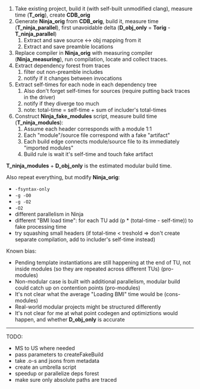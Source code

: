 1. Take existing project, build it (with self-built unmodified clang), measure time (**T_orig**), create **CDB_orig**
1. Generate **Ninja_orig** from **CDB_orig**, build it, measure time (**T_ninja_parallel**), first unavoidable delta
(**D_obj_only** = **Torig** - **T_ninja_parallel**)
    1. Extract and save source <-> obj mapping from it
    1. Extract and save preamble locations
1. Replace compiler in **Ninja_orig** with measuring compiler (**Ninja_measuring**), run compilation, locate and
collect traces.
1. Extract dependency forest from traces
    1. filter out non-preamble includes
    1. notify if it changes between invocations
1. Extract self-times for each node in each dependency tree
    1. Also don't forget self-times for sources (require putting back traces in the driver)
    1. notify if they diverge too much
    1. note: total-time = self-time + sum of includer's total-times
1. Construct **Ninja_fake_modules** script, measure build time (**T_ninja_modules**):
    1. Assume each header corresponds with a module 1:1
    1. Each "module"/source file correspond with a fake "artifact" 
    1. Each build edge connects module/source file to its immediately "imported modules"
    1. Build rule is wait it's self-time and touch fake artifact
    
**T_ninja_modules** + **D_obj_only** is the estimated modular build time.
    
Also repeat everything, but modify **Ninja_orig**:
- `-fsyntax-only`
- `-g -O0`
- `-g -O2`
- `-O2`
- different parallelism in Ninja
- different "BMI load time": for each TU add (p * (total-time - self-time)) to fake processing time
- try squashing small headers (if total-time < treshold => don't create separate compilation,
add to includer's self-time instead)
    
Known bias:
- Pending template instantiations are still happening at the end of TU, not inside modules (so they are repeated
across different TUs) (pro-modules)
- Non-modular case is built with additional parallelism, modular build could catch up on contention points (pro-modules)
- It's not clear what the average "Loading BMI" time would be (cons-modules)
- Real-world modular projects might be structured differently
- It's not clear for me at what point codegen and optimiztions would happen, and whether **D_obj_only** is accurate


---

TODO:
- MS to US where needed
- pass parameters to createFakeBuild
- take .o-s and jsons from metadata
- create an umbrella script
- speedup or parallelize deps forest
- make sure only absolute paths are traced